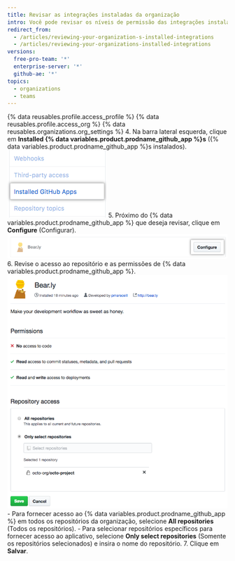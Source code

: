 ```yaml
---
title: Revisar as integrações instaladas da organização
intro: Você pode revisar os níveis de permissão das integrações instaladas da organização e configurar o acesso de cada integração aos repositórios da organização.
redirect_from:
  - /articles/reviewing-your-organization-s-installed-integrations
  - /articles/reviewing-your-organizations-installed-integrations
versions:
  free-pro-team: '*'
  enterprise-server: '*'
  github-ae: '*'
topics:
  - organizations
  - teams
---
```


{% data reusables.profile.access_profile %}
{% data reusables.profile.access_org %}
{% data reusables.organizations.org_settings %}
4. Na barra lateral esquerda, clique em **Installed {% data variables.product.prodname_github_app %}s** ({% data variables.product.prodname_github_app %}s instalados). ![Guia Installed {% data variables.product.prodname_github_app %}s ({% data variables.product.prodname_github_app %}s instalados) na barra lateral de configurações da organização](/assets/images/help/organizations/org-settings-installed-github-apps.png)
5. Próximo do {% data variables.product.prodname_github_app %} que deseja revisar, clique em **Configure** (Configurar). ![Botão Configure (Configurar)](/assets/images/help/organizations/configure-installed-integration-button.png)
6. Revise o acesso ao repositório e as permissões de {% data variables.product.prodname_github_app %}. ![Opção para fornecer ao {% data variables.product.prodname_github_app %} acesso a todos os repositórios ou a repositórios específicos](/assets/images/help/organizations/toggle-integration-repo-access.png)
    - Para fornecer acesso ao {% data variables.product.prodname_github_app %} em todos os repositórios da organização, selecione **All repositories** (Todos os repositórios).
    - Para selecionar repositórios específicos para fornecer acesso ao aplicativo, selecione **Only select repositories** (Somente os repositórios selecionados) e insira o nome do repositório.
7. Clique em **Salvar**.
